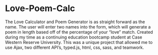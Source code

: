 # Love-Poem-Calc

The Love Calculator and Poem Generator is as straight forward as the name. The user will enter two names into the form, which will generate a poem in length based off of the percentage of your “love” match. Created during my time as a continuing education bootcamp student at Case Western Reserve University. This was a unique project that allowed me to use Ajax, two different API’s, typed.js, html, css, sass, and teamwork.
